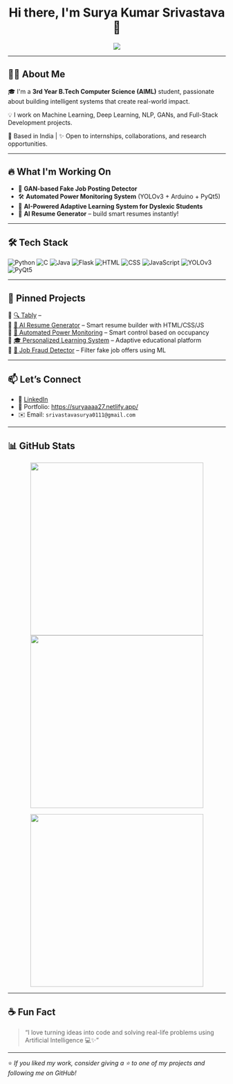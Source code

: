 <h1 align="center">Hi there, I'm Surya Kumar Srivastava 👋</h1>

<p align="center">
  <img src="https://encrypted-tbn0.gstatic.com/images?q=tbn:ANd9GcTnh8s4drpvhzatodmW3ew5XDTnMxrF7ejSDYTpEwgoYpTaxkDvE0PLh96tYlxwlH-x1mA&usqp=CAU" />
</p>

---

## 👨‍💻 About Me

🎓 I'm a **3rd Year B.Tech Computer Science (AIML)** student, passionate about building intelligent systems that create real-world impact.

💡 I work on Machine Learning, Deep Learning, NLP, GANs, and Full-Stack Development projects.

📍 Based in India | ✨ Open to internships, collaborations, and research opportunities.

---

## 🔥 What I'm Working On

- 🎯 **GAN-based Fake Job Posting Detector**
- 🛠️ **Automated Power Monitoring System** (YOLOv3 + Arduino + PyQt5)
- 🧠 **AI-Powered Adaptive Learning System for Dyslexic Students**
- 📄 **AI Resume Generator** – build smart resumes instantly!

---

## 🛠️ Tech Stack

![Python](https://img.shields.io/badge/Python-3776AB?style=for-the-badge&logo=python&logoColor=white)
![C](https://img.shields.io/badge/C-00599C?style=for-the-badge&logo=c&logoColor=white)
![Java](https://img.shields.io/badge/Java-ED8B00?style=for-the-badge&logo=java&logoColor=white)
![Flask](https://img.shields.io/badge/Flask-000000?style=for-the-badge&logo=flask)
![HTML](https://img.shields.io/badge/HTML5-E34F26?style=for-the-badge&logo=html5&logoColor=white)
![CSS](https://img.shields.io/badge/CSS3-1572B6?style=for-the-badge&logo=css3&logoColor=white)
![JavaScript](https://img.shields.io/badge/JavaScript-F7DF1E?style=for-the-badge&logo=javascript&logoColor=black)
![YOLOv3](https://img.shields.io/badge/YOLOv3-CF202E?style=for-the-badge&logo=opencv&logoColor=white)
![PyQt5](https://img.shields.io/badge/PyQt5-41CD52?style=for-the-badge&logo=qt&logoColor=white)

---

## 📌 Pinned Projects

🔹 [🔍 Tably](https://github.com/Suryaaaa27/Tably.git) –   
🔹 [🧠 AI Resume Generator](https://github.com/Suryaaaa27/AI-Resume-Generator) – Smart resume builder with HTML/CSS/JS  
🔹 [📶 Automated Power Monitoring](https://github.com/Suryaaaa27/Automated-Power-Monitoring-System) – Smart control based on occupancy  
🔹 [🎓 Personalized Learning System](https://github.com/Suryaaaa27/Personalized-Learning-System) – Adaptive educational platform  
🔹 [🔐 Job Fraud Detector](https://github.com/Suryaaaa27/Job-Fraud-Detector) – Filter fake job offers using ML

---

## 📫 Let’s Connect

- 🔗 [LinkedIn](https://www.linkedin.com/in/surya-srivastava)
- 💼 Portfolio: https://suryaaaa27.netlify.app/
- ✉️ Email: `srivastavasurya0111@gmail.com`

---

## 📊 GitHub Stats

<p align="center">
  <img src="https://github-readme-stats.vercel.app/api?username=Suryaaaa27&show_icons=true&theme=radical&count_private=true" width="400"/>
  <img src="https://github-readme-streak-stats.herokuapp.com/?user=Suryaaaa27&theme=radical" width="400"/>
</p>

<p align="center">
  <img src="https://github-readme-stats.vercel.app/api/top-langs/?username=Suryaaaa27&layout=compact&theme=radical" width="400"/>
</p>

---

## ☕ Fun Fact

> “I love turning ideas into code and solving real-life problems using Artificial Intelligence 💻✨”

---

⭐ _If you liked my work, consider giving a ⭐ to one of my projects and following me on GitHub!_

